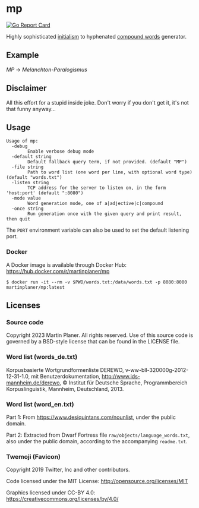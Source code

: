 # mp

[![Go Report Card](https://goreportcard.com/badge/github.com/martinplaner/mp)](https://goreportcard.com/report/github.com/martinplaner/mp)

Highly sophisticated [initialism](https://en.wikipedia.org/wiki/Acronym#Nomenclature) to hyphenated [compound words](<https://en.wikipedia.org/wiki/Compound_(linguistics)>) generator.

## Example

_MP_ -> _Melanchton-Paralogismus_

## Disclaimer

All this effort for a stupid inside joke. Don't worry if you don't get it, it's not that funny anyway...

## Usage

```
Usage of mp:
  -debug
        Enable verbose debug mode
  -default string
        Default fallback query term, if not provided. (default "MP")
  -file string
        Path to word list (one word per line, with optional word type) (default "words.txt")
  -listen string
        TCP address for the server to listen on, in the form 'host:port' (default ":8080")
  -mode value
        Word generation mode, one of a|adjective|c|compound
  -once string
        Run generation once with the given query and print result, then quit
```

The `PORT` environment variable can also be used to set the default listening port.

### Docker

A Docker image is available through Docker Hub: https://hub.docker.com/r/martinplaner/mp

```
$ docker run -it --rm -v $PWD/words.txt:/data/words.txt -p 8080:8080 martinplaner/mp:latest
```

## Licenses

### Source code

Copyright 2023 Martin Planer. All rights reserved. Use of this source code is governed by a BSD-style license that can be found in the LICENSE file.

### Word list (words_de.txt)

Korpusbasierte Wortgrundformenliste DEREWO, v-ww-bll-320000g-2012-12-31-1.0, mit Benutzerdokumentation, http://www.ids-mannheim.de/derewo, © Institut für Deutsche Sprache, Programmbereich Korpuslinguistik, Mannheim, Deutschland, 2013.

### Word list (word_en.txt)

Part 1: From https://www.desiquintans.com/nounlist, under the public domain.

Part 2: Extracted from Dwarf Fortress file `raw/objects/language_words.txt`, also under the public domain, according to the accompanying `readme.txt`.

### Twemoji (Favicon)

Copyright 2019 Twitter, Inc and other contributors.

Code licensed under the MIT License: <http://opensource.org/licenses/MIT>

Graphics licensed under CC-BY 4.0: <https://creativecommons.org/licenses/by/4.0/>
